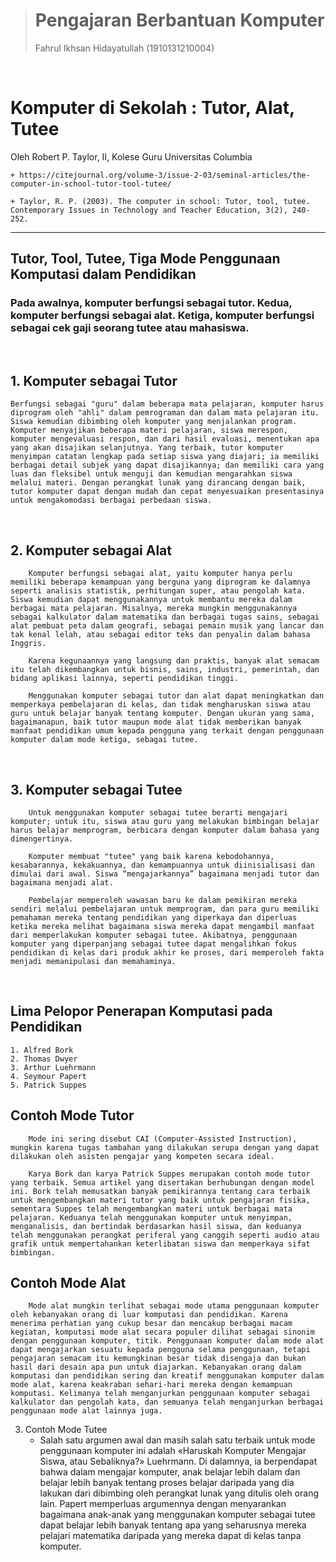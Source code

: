 ># Pengajaran Berbantuan Komputer   
>Fahrul Ikhsan Hidayatullah (1910131210004)  

<br>

# **Komputer di Sekolah : Tutor, Alat, Tutee**
Oleh Robert P. Taylor, II, Kolese Guru Universitas Columbia


    + https://citejournal.org/volume-3/issue-2-03/seminal-articles/the-computer-in-school-tutor-tool-tutee/

    + Taylor, R. P. (2003). The computer in school: Tutor, tool, tutee. Contemporary Issues in Technology and Teacher Education, 3(2), 240-252.

--- 

## **Tutor, Tool, Tutee, Tiga Mode Penggunaan Komputasi dalam Pendidikan**
### Pada awalnya, komputer berfungsi sebagai tutor. Kedua, komputer berfungsi sebagai alat. Ketiga, komputer berfungsi sebagai cek gaji seorang tutee atau mahasiswa.
<br>

##  1. Komputer sebagai Tutor

    Berfungsi sebagai "guru" dalam beberapa mata pelajaran, komputer harus diprogram oleh "ahli" dalam pemrograman dan dalam mata pelajaran itu. Siswa kemudian dibimbing oleh komputer yang menjalankan program. Komputer menyajikan beberapa materi pelajaran, siswa merespon, komputer mengevaluasi respon, dan dari hasil evaluasi, menentukan apa yang akan disajikan selanjutnya. Yang terbaik, tutor komputer menyimpan catatan lengkap pada setiap siswa yang diajari; ia memiliki berbagai detail subjek yang dapat disajikannya; dan memiliki cara yang luas dan fleksibel untuk menguji dan kemudian mengarahkan siswa melalui materi. Dengan perangkat lunak yang dirancang dengan baik, tutor komputer dapat dengan mudah dan cepat menyesuaikan presentasinya untuk mengakomodasi berbagai perbedaan siswa. 
<br>

## 2. Komputer sebagai Alat
        Komputer berfungsi sebagai alat, yaitu komputer hanya perlu memiliki beberapa kemampuan yang berguna yang diprogram ke dalamnya seperti analisis statistik, perhitungan super, atau pengolah kata. Siswa kemudian dapat menggunakannya untuk membantu mereka dalam berbagai mata pelajaran. Misalnya, mereka mungkin menggunakannya sebagai kalkulator dalam matematika dan berbagai tugas sains, sebagai alat pembuat peta dalam geografi, sebagai pemain musik yang lancar dan tak kenal lelah, atau sebagai editor teks dan penyalin dalam bahasa Inggris.

        Karena kegunaannya yang langsung dan praktis, banyak alat semacam itu telah dikembangkan untuk bisnis, sains, industri, pemerintah, dan bidang aplikasi lainnya, seperti pendidikan tinggi. 

        Menggunakan komputer sebagai tutor dan alat dapat meningkatkan dan memperkaya pembelajaran di kelas, dan tidak mengharuskan siswa atau guru untuk belajar banyak tentang komputer. Dengan ukuran yang sama, bagaimanapun, baik tutor maupun mode alat tidak memberikan banyak manfaat pendidikan umum kepada pengguna yang terkait dengan penggunaan komputer dalam mode ketiga, sebagai tutee.

<br>

## 3. Komputer sebagai Tutee
        Untuk menggunakan komputer sebagai tutee berarti mengajari komputer; untuk itu, siswa atau guru yang melakukan bimbingan belajar harus belajar memprogram, berbicara dengan komputer dalam bahasa yang dimengertinya. 

        Komputer membuat "tutee" yang baik karena kebodohannya, kesabarannya, kekakuannya, dan kemampuannya untuk diinisialisasi dan dimulai dari awal. Siswa “mengajarkannya” bagaimana menjadi tutor dan bagaimana menjadi alat. 

        Pembelajar memperoleh wawasan baru ke dalam pemikiran mereka sendiri melalui pembelajaran untuk memprogram, dan para guru memiliki pemahaman mereka tentang pendidikan yang diperkaya dan diperluas ketika mereka melihat bagaimana siswa mereka dapat mengambil manfaat dari memperlakukan komputer sebagai tutee. Akibatnya, penggunaan komputer yang diperpanjang sebagai tutee dapat mengalihkan fokus pendidikan di kelas dari produk akhir ke proses, dari memperoleh fakta menjadi memanipulasi dan memahaminya.

<br>

## Lima Pelopor Penerapan Komputasi pada Pendidikan
    1. Alfred Bork
    2. Thomas Dwyer
    3. Arthur Luehrmann
    4. Seymour Papert
    5. Patrick Suppes

## Contoh Mode Tutor
        Mode ini sering disebut CAI (Computer-Assisted Instruction), mungkin karena tugas tambahan yang dilakukan serupa dengan yang dapat dilakukan oleh asisten pengajar yang kompeten secara ideal.

        Karya Bork dan karya Patrick Suppes merupakan contoh mode tutor yang terbaik. Semua artikel yang disertakan berhubungan dengan model ini. Bork telah memusatkan banyak pemikirannya tentang cara terbaik untuk mengembangkan materi tutor yang baik untuk pengajaran fisika, sementara Suppes telah mengembangkan materi untuk berbagai mata pelajaran. Keduanya telah menggunakan komputer untuk menyimpan, menganalisis, dan bertindak berdasarkan hasil siswa, dan keduanya telah menggunakan perangkat periferal yang canggih seperti audio atau grafik untuk mempertahankan keterlibatan siswa dan memperkaya sifat bimbingan.

## Contoh Mode Alat
        Mode alat mungkin terlihat sebagai mode utama penggunaan komputer oleh kebanyakan orang di luar komputasi dan pendidikan. Karena menerima perhatian yang cukup besar dan mencakup berbagai macam kegiatan, komputasi mode alat secara populer dilihat sebagai sinonim dengan penggunaan komputer, titik. Penggunaan komputer dalam mode alat dapat mengajarkan sesuatu kepada pengguna selama penggunaan, tetapi pengajaran semacam itu kemungkinan besar tidak disengaja dan bukan hasil dari desain apa pun untuk diajarkan. Kebanyakan orang dalam komputasi dan pendidikan sering dan kreatif menggunakan komputer dalam mode alat, karena keakraban sehari-hari mereka dengan kemampuan komputasi. Kelimanya telah menganjurkan penggunaan komputer sebagai kalkulator dan pengolah kata, dan semuanya telah menganjurkan berbagai penggunaan mode alat lainnya juga.

3. Contoh Mode Tutee
    - Salah satu argumen awal dan masih salah satu terbaik untuk mode penggunaan komputer ini adalah «Haruskah Komputer Mengajar Siswa, atau Sebaliknya?» Luehrmann. Di dalamnya, ia berpendapat bahwa dalam mengajar komputer, anak belajar lebih dalam dan belajar lebih banyak tentang proses belajar daripada yang dia lakukan dari dibimbing oleh perangkat lunak yang ditulis oleh orang lain. Papert memperluas argumennya dengan menyarankan bagaimana anak-anak yang menggunakan komputer sebagai tutee dapat belajar lebih banyak tentang apa yang seharusnya mereka pelajari matematika daripada yang mereka dapat di kelas tanpa komputer.





